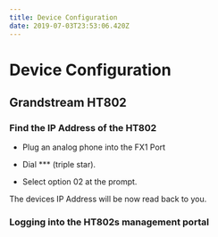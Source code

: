 ```yaml
---
title: Device Configuration
date: 2019-07-03T23:53:06.420Z
---
```

# Device Configuration

## Grandstream HT802

### Find the IP Address of the HT802

 - Plug an analog phone into the FX1 Port

 - Dial *** (triple star).

 - Select option 02 at the prompt.

The devices IP Address will be now read back to you.

### Logging into the HT802s management portal

